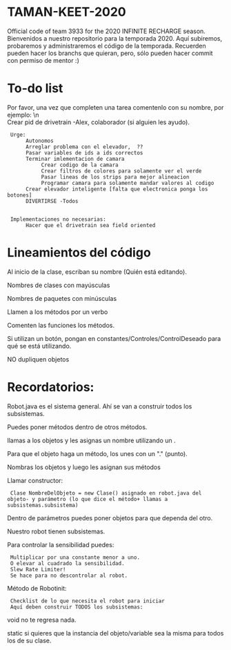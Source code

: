 # TAMAN-KEET-2020
Official code of team 3933 for the 2020 INFINITE RECHARGE season.
Bienvenidos a nuestro repositorio para la temporada 2020. Aquí subiremos, probaremos y administraremos el código de la temporada. Recuerden pueden hacer los branchs que quieran, pero, sólo pueden hacer commit con permiso de mentor :)

# To-do list
Por favor, una vez que completen una tarea comentenlo con su nombre, por ejemplo: \n  
Crear pid de drivetrain -Alex, colaborador (si alguien les ayudo).

     Urge:
          Autonomos
          Arreglar problema con el elevador,  ??
          Pasar variables de ids a ids correctos
          Terminar imlementacion de camara
               Crear codigo de la camara
               Crear filtros de colores para solamente ver el verde 
               Pasar lineas de los strips para mejor alineacion
               Programar camara para solamente mandar valores al codigo
          Crear elevador inteligente [falta que electronica ponga los botones]
          DIVERTIRSE -Todos
          

     Implementaciones no necesarias:
          Hacer que el drivetrain sea field oriented
# Lineamientos del código
Al inicio de la clase, escriban su nombre (Quién está editando).

Nombres de clases con mayúsculas

Nombres de paquetes con minúsculas

Llamen a los métodos por un verbo

Comenten las funciones los métodos.

Si utilizan un botón, pongan en constantes/Controles/ControlDeseado para qué se está utilizando.

NO dupliquen objetos

# Recordatorios:
Robot.java es el sistema general. Ahí se van a construir todos los subsistemas.

Puedes poner métodos dentro de otros métodos.

llamas a los objetos y les asignas un nombre utilizando un .

Para que el objeto haga un método, los unes con un "." (punto).

Nombras los objetos y luego les asignan sus métodos

Llamar constructor:

     Clase NombreDelObjeto = new Clase() asignado en robot.java del objeto- y parámetro (lo que dice el método+ llamas a subsistemas.subsistema) 

Dentro de parámetros puedes poner objetos para que dependa del otro.

Nuestro robot tienen subsistemas.

Para controlar la sensibilidad puedes:

     Multiplicar por una constante menor a uno.
     O elevar al cuadrado la sensibilidad.
     Slew Rate Limiter!
     Se hace para no descontrolar al robot.

Método de Robotinit:

     Checklist de lo que necesita el robot para iniciar
     Aquí deben construir TODOS los subsistemas:




void no te regresa nada.

static si quieres que la instancia del objeto/variable sea la misma para todos los de su clase.

